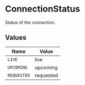 # ConnectionStatus

Status of the connection.


## Values

| Name        | Value       |
| ----------- | ----------- |
| `LIVE`      | live        |
| `UPCOMING`  | upcoming    |
| `REQUESTED` | requested   |
